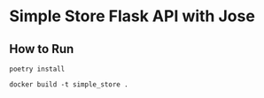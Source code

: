 # Simple Store Flask API with Jose

## How to Run
```
poetry install
```

```
docker build -t simple_store .
```